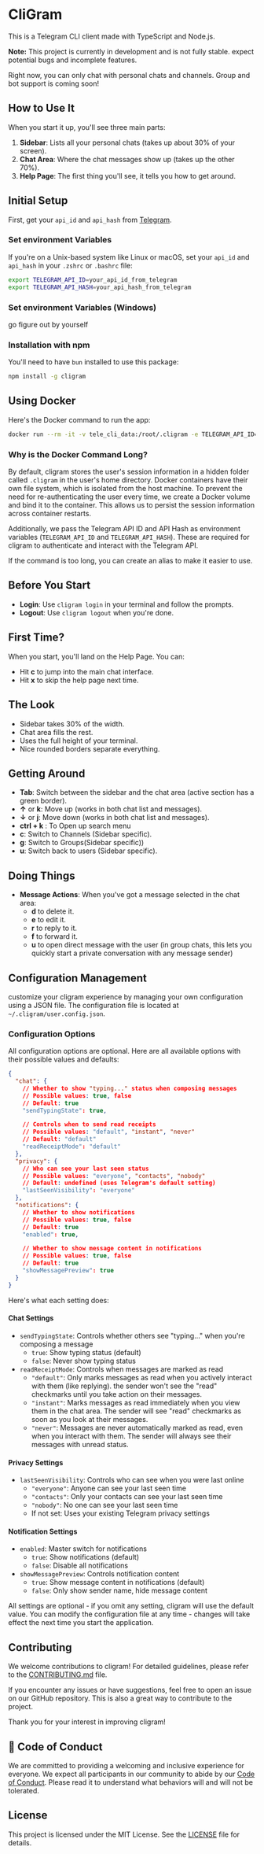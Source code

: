 # CliGram

This is a Telegram CLI client made with TypeScript and Node.js.

**Note:** This project is currently in development and is not fully stable. expect potential bugs and incomplete features.

Right now, you can only chat with personal chats and channels. Group and bot support is coming soon!

## How to Use It

When you start it up, you'll see three main parts:

1.  **Sidebar**: Lists all your personal chats (takes up about 30% of your screen).
2.  **Chat Area**: Where the chat messages show up (takes up the other 70%).
3.  **Help Page**: The first thing you'll see, it tells you how to get around.

## Initial Setup

First, get your `api_id` and `api_hash` from [Telegram](https://my.telegram.org/apps).

### Set environment Variables

If you're on a Unix-based system like Linux or macOS, set your `api_id` and `api_hash` in your `.zshrc` or `.bashrc` file:

```bash
export TELEGRAM_API_ID=your_api_id_from_telegram
export TELEGRAM_API_HASH=your_api_hash_from_telegram
```

### Set environment Variables (Windows)

go figure out by yourself

### Installation with npm

You'll need to have `bun` installed to use this package:

```bash
npm install -g cligram
```

## Using Docker

Here's the Docker command to run the app:

```bash
docker run --rm -it -v tele_cli_data:/root/.cligram -e TELEGRAM_API_ID=$TELEGRAM_API_ID -e TELEGRAM_API_HASH=$TELEGRAM_API_HASH kumneger/cligram:latest
```

### Why is the Docker Command Long?

By default, cligram stores the user's session information in a hidden folder called `.cligram` in the user's home directory. Docker containers have their own file system, which is isolated from the host machine. To prevent the need for re-authenticating the user every time, we create a Docker volume and bind it to the container. This allows us to persist the session information across container restarts.

Additionally, we pass the Telegram API ID and API Hash as environment variables (`TELEGRAM_API_ID` and `TELEGRAM_API_HASH`). These are required for cligram to authenticate and interact with the Telegram API.

If the command is too long, you can create an alias to make it easier to use.

## Before You Start

- **Login**: Use `cligram login` in your terminal and follow the prompts.
- **Logout**: Use `cligram logout` when you're done.

## First Time?

When you start, you'll land on the Help Page. You can:

- Hit **c** to jump into the main chat interface.
- Hit **x** to skip the help page next time.

## The Look

- Sidebar takes 30% of the width.
- Chat area fills the rest.
- Uses the full height of your terminal.
- Nice rounded borders separate everything.

## Getting Around

- **Tab**: Switch between the sidebar and the chat area (active section has a green border).
- **↑** or **k**: Move up (works in both chat list and messages).
- **↓** or **j**: Move down (works in both chat list and messages).
- **ctrl + k** : To Open up search menu
- **c**: Switch to Channels (Sidebar specific).
- **g**: Switch to Groups(Sidebar specific))
- **u**: Switch back to users (Sidebar specific).

## Doing Things

- **Message Actions**: When you've got a message selected in the chat area:
  - **d** to delete it.
  - **e** to edit it.
  - **r** to reply to it.
  - **f** to forward it.
  - **u** to open direct message with the user (in group chats, this lets you quickly start a private conversation with any message sender)

## Configuration Management

customize your cligram experience by managing your own configuration using a JSON file. The configuration file is located at `~/.cligram/user.config.json`.

### Configuration Options

All configuration options are optional. Here are all available options with their possible values and defaults:

```json
{
  "chat": {
    // Whether to show "typing..." status when composing messages
    // Possible values: true, false
    // Default: true
    "sendTypingState": true,

    // Controls when to send read receipts
    // Possible values: "default", "instant", "never"
    // Default: "default"
    "readReceiptMode": "default"
  },
  "privacy": {
    // Who can see your last seen status
    // Possible values: "everyone", "contacts", "nobody"
    // Default: undefined (uses Telegram's default setting)
    "lastSeenVisibility": "everyone"
  },
  "notifications": {
    // Whether to show notifications
    // Possible values: true, false
    // Default: true
    "enabled": true,

    // Whether to show message content in notifications
    // Possible values: true, false
    // Default: true
    "showMessagePreview": true
  }
}
```

Here's what each setting does:

#### Chat Settings

- `sendTypingState`: Controls whether others see "typing..." when you're composing a message
  - `true`: Show typing status (default)
  - `false`: Never show typing status
- `readReceiptMode`: Controls when messages are marked as read
  - `"default"`: Only marks messages as read when you actively interact with them (like replying). the sender won't see the "read" checkmarks until you take action on their messages.
  - `"instant"`: Marks messages as read immediately when you view them in the chat area. The sender will see "read" checkmarks as soon as you look at their messages.
  - `"never"`: Messages are never automatically marked as read, even when you interact with them. The sender will always see their messages with unread status.

#### Privacy Settings

- `lastSeenVisibility`: Controls who can see when you were last online
  - `"everyone"`: Anyone can see your last seen time
  - `"contacts"`: Only your contacts can see your last seen time
  - `"nobody"`: No one can see your last seen time
  - If not set: Uses your existing Telegram privacy settings

#### Notification Settings

- `enabled`: Master switch for notifications
  - `true`: Show notifications (default)
  - `false`: Disable all notifications
- `showMessagePreview`: Controls notification content
  - `true`: Show message content in notifications (default)
  - `false`: Only show sender name, hide message content

All settings are optional - if you omit any setting, cligram will use the default value. You can modify the configuration file at any time - changes will take effect the next time you start the application.

## Contributing

We welcome contributions to cligram! For detailed guidelines, please refer to the [CONTRIBUTING.md](CONTRIBUTING.md) file.

If you encounter any issues or have suggestions, feel free to open an issue on our GitHub repository. This is also a great way to contribute to the project.

Thank you for your interest in improving cligram!

## 🤝 Code of Conduct

We are committed to providing a welcoming and inclusive experience for everyone. We expect all participants in our community to abide by our [Code of Conduct](CODE_OF_CONDUCT.md). Please read it to understand what behaviors will and will not be tolerated.

## License

This project is licensed under the MIT License. See the [LICENSE](LICENSE) file for details.
